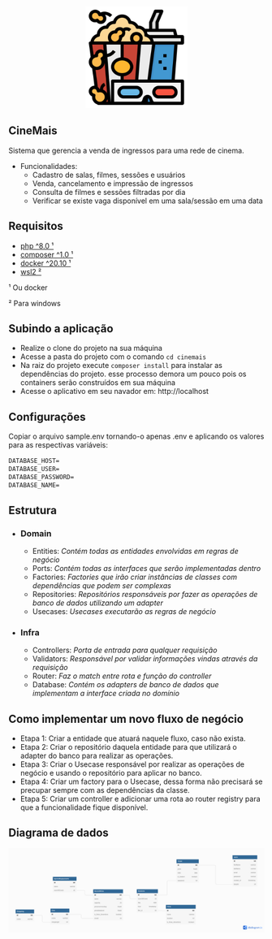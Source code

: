 <p align="center"><a href="https://localhost" target="_blank"><img src="./images/readmeIcon.png" width="200"></a></p>

## CineMais

Sistema que gerencia a venda de ingressos para uma rede de cinema.
- Funcionalidades:
  - Cadastro de salas, filmes, sessões e usuários 
  - Venda, cancelamento e impressão de ingressos
  - Consulta de filmes e sessões filtradas por dia 
  - Verificar se existe vaga disponível em uma sala/sessão em uma data

## Requisitos

- [php ^8.0 ¹](https://www.php.net/)
- [composer ^1.0 ¹](https://getcomposer.org/download/)
- [docker ^20.10 ¹](https://docs.docker.com/docker-for-windows/install/)
- [wsl2 ²](https://docs.microsoft.com/pt-br/windows/wsl/install-win10)

<p>¹ Ou docker</p>
<p>² Para windows</p>


## Subindo a aplicação
- Realize o clone do projeto na sua máquina
- Acesse a pasta do projeto com o comando `cd cinemais`
- Na raiz do projeto execute `composer install` para instalar as dependências do projeto.
esse processo demora um pouco pois  os containers serão construídos em sua máquina
- Acesse o aplicativo em seu navador em: http://localhost


## Configurações
Copiar o arquivo sample.env tornando-o apenas .env e aplicando os valores para as respectivas variáveis:

    DATABASE_HOST=
    DATABASE_USER=
    DATABASE_PASSWORD=
    DATABASE_NAME=

## Estrutura
- ### Domain 
	- Entities: *Contém todas as entidades envolvidas em regras de negócio*
 	- Ports: *Contém todas as interfaces que serão implementadas dentro*
	- Factories: *Factories que irão criar instâncias de classes com dependências que podem ser complexas*
	- Repositories: *Repositórios responsáveis por fazer as operações de banco de dados utilizando um adapter*
	- Usecases: *Usecases executarão as regras de negócio*
- ### Infra
	- Controllers: *Porta de entrada para qualquer requisição*
	- Validators: *Responsável por validar informações vindas através da requisição*
	- Router: *Faz o match entre rota e função do controller*
	- Database: *Contém os adapters de banco de dados que implementam a interface criada no domínio*

## Como implementar um novo fluxo de negócio
-	Etapa 1: Criar a entidade que atuará naquele fluxo, caso não exista.
-	Etapa 2: Criar o repositório daquela entidade para que utilizará o adapter do banco para realizar as operações.
-	Etapa 3: Criar o Usecase responsável por realizar as operações de negócio e usando o repositório para aplicar no banco.
-	Etapa 4: Criar um factory para o Usecase, dessa forma não precisará se precupar sempre com as dependências da classe.
-	Etapa 5: Criar um controller e adicionar uma rota ao router registry para que a funcionalidade fique disponível.

## Diagrama de dados 
<p align="center"><img src="./images/DiagramaDeDados.png"></p>